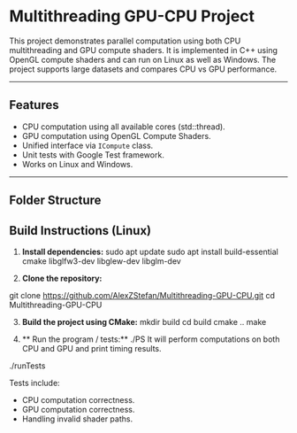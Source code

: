 # Multithreading GPU-CPU Project

This project demonstrates parallel computation using both CPU multithreading and GPU compute shaders. It is implemented in C++ using OpenGL compute shaders and can run on Linux as well as Windows. 
The project supports large datasets and compares CPU vs GPU performance.

---
## Features

- CPU computation using all available cores (std::thread).
- GPU computation using OpenGL Compute Shaders.
- Unified interface via `ICompute` class.
- Unit tests with Google Test framework.
- Works on Linux and Windows.

---

## Folder Structure

## Build Instructions (Linux)

1. **Install dependencies:**
sudo apt update
sudo apt install build-essential cmake libglfw3-dev libglew-dev libglm-dev

2. **Clone the repository:**

git clone https://github.com/AlexZStefan/Multithreading-GPU-CPU.git
cd Multithreading-GPU-CPU

3. **Build the project using CMake:**
mkdir build
cd build
cmake ..
make

4. ** Run the program / tests:**
./PS
It will perform computations on both CPU and GPU and print timing results.

./runTests

Tests include:
- CPU computation correctness.
- GPU computation correctness.
- Handling invalid shader paths.
